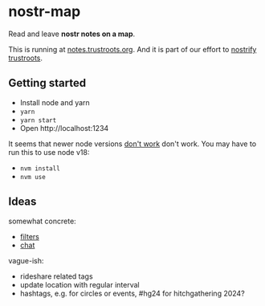 # nostr-map

Read and leave **nostr notes on a map**.

This is running at [notes.trustroots.org](https://notes.trustroots.org/). And it is part of our effort to [nostrify trustroots](https://github.com/Trustroots/nostroots).


## Getting started

- Install node and yarn
- `yarn`
- `yarn start`
- Open http://localhost:1234

It seems that newer node versions [don't work](https://github.com/Trustroots/nostr-map/issues/21) don't work. You may have to run this to use node v18:
- `nvm install`
- `nvm use`

## Ideas
somewhat concrete:
- [filters](https://github.com/Trustroots/nostr-map/issues/13)
- [chat](https://github.com/Trustroots/nostr-map/issues/14)

vague-ish:
- rideshare related tags
- update location with regular interval
- hashtags, e.g. for circles or events, #hg24 for hitchgathering 2024?
